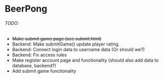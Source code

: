# BeerPong

###### TODO:

- ~~Make submit game page (see submit.html)~~
- Backend: Make submitGame() update player rating.
- Backend: Connect login data to username data (Or should we?)
- Backend: Fix access rules
- Make register account page and functionality (should also add data to database, backend?)
- Add submit game functionality
